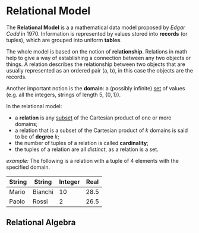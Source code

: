 # Relational Model

The **Relational Model** is a a mathematical data model proposed by *Edgar Codd* in 1970. Information is represented by values stored into **records** (or tuples), which are grouped into uniform **tables**.

The whole model is based on the notion of **relationship**. Relations in math help to give a way of establishing a connection between any two objects or things. A relation describes the relationship between two objects that are usually represented as an ordered pair (a, b), in this case the objects are the records.

Another important notion is the **domain**: a (possibly infinite) [set](/Linear%20Algebra/Sets.md) of values (e.g. all the integers, strings of length 5, $\{0, 1\}$).

In the relational model:
- a **relation** is any [subset](Linear%20Algebra/Sets.md#Subsets) of the Cartesian product of one or more domains;
- a relation that is a subset of the Cartesian product of $k$ domains is said to be of **degree** $k$;
- the number of tuples of a relation is called **cardinality**;
- the tuples of a relation are all *distinct*, as a relation is a set.

*example:* The following is a relation with a tuple of 4 elements with the specified domain.

| String | String  | Integer | Real |
| ------ | ------- | ------- | ---- |
| Mario  | Bianchi | 10      | 28.5 |
| Paolo  | Rossi   | 2       | 26.5 |



## Relational Algebra


